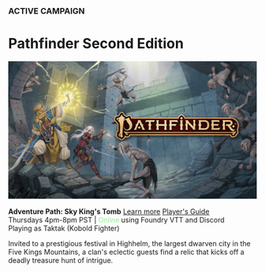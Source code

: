 ### ACTIVE CAMPAIGN

# Pathfinder Second Edition

![Image](/assets/img/pathfinder-2e-abomination-vaults.svg)

<!-- <a name="001"></a>
**Title of Campaign**
<br />Date, frequency, platforms
<br />Adventurer level
<br />Playing as [dndbeyond-link](/character)
<br /><i class="fas fa-book-open"></i> [Read the Session Recaps](/campaign/link-to-campaign)
<div class="notation">
<span class="quote">&ldquo;</span>Short description of campaign.
</div> -->

<!-- <a name="001"></a>
**Campaign: Abomination Vaults**
<br />Thursdays | Foundry VTT and Discord
<br />Playing as Taktak (Kobold Fighter)
<div class="notation">
Evil stirs in the depths of the Abomination Vaults, a sprawling dungeon where the evil sorcerer Belcorra Haruvex attempted to raise an army of monsters hundreds of years ago. Brave into a dungeon full of beasts and traps to prevent a spiteful villain from rising again.
</div> -->

<a name="002"></a>
**Adventure Path: Sky King's Tomb** [Learn more](https://paizo.com/store/pathfinder/adventures/adventurePath/skykingstomb) [Player's Guide](https://downloads.paizo.com/SkyKingsTombPlayersGuide.pdf)
<br />Thursdays 4pm-8pm PST | <span style="color: lightgreen;">Online</span> using Foundry VTT and Discord
<br />Playing as Taktak (Kobold Fighter)
<div class="notation">
Invited to a prestigious festival in Highhelm, the largest dwarven city in the Five Kings Mountains, a clan's eclectic guests find a relic that kicks off a deadly treasure hunt of intrigue.
</div>


